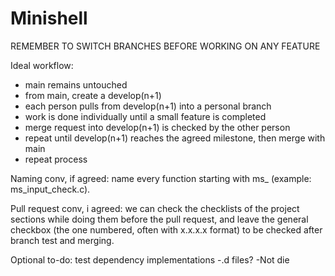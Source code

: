 # Minishell

REMEMBER TO SWITCH BRANCHES BEFORE WORKING ON ANY FEATURE

Ideal workflow:
+ main remains untouched
+ from main, create a develop(n+1)
+ each person pulls from develop(n+1) into a personal branch
+ work is done individually until a small feature is completed
+ merge request into develop(n+1) is checked by the other person
+ repeat until develop(n+1) reaches the agreed milestone, then merge with main
+ repeat process

Naming conv, if agreed: name every function starting with ms_ (example: ms_input_check.c).

Pull request conv, i agreed: we can check the checklists of the project sections while doing them before the pull request, and leave the general checkbox (the one numbered, often with x.x.x.x format) to be checked after branch test and merging.

Optional to-do: test dependency implementations
	-.d files?
	-Not die
